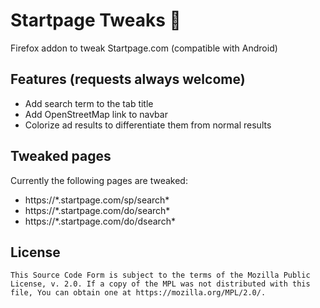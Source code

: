 # Startpage Tweaks 🔧

Firefox addon to tweak Startpage.com (compatible with Android)

## Features (requests always welcome)

- Add search term to the tab title
- Add OpenStreetMap link to navbar
- Colorize ad results to differentiate them from normal results

## Tweaked pages

Currently the following pages are tweaked:
- https://\*.startpage.com/sp/search\*
- https://\*.startpage.com/do/search\*
- https://\*.startpage.com/do/dsearch\*


## License

    This Source Code Form is subject to the terms of the Mozilla Public
    License, v. 2.0. If a copy of the MPL was not distributed with this
    file, You can obtain one at https://mozilla.org/MPL/2.0/.
